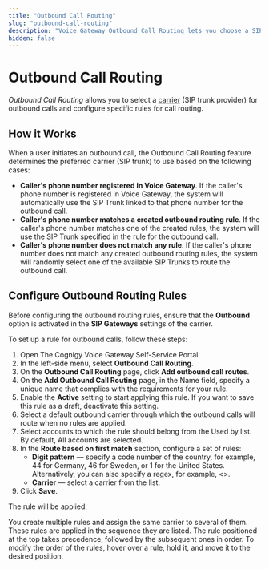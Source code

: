 ```yaml
---
title: "Outbound Call Routing"
slug: "outbound-call-routing"
description: "Voice Gateway Outbound Call Routing lets you choose a SIP trunk provider for outbound calls and set up specific rules for call routing."
hidden: false
---
```


# Outbound Call Routing

_Outbound Call Routing_ allows you to select a [carrier](carriers.md) (SIP trunk provider) for outbound calls and configure specific rules for call routing.

## How it Works

When a user initiates an outbound call, the Outbound Call Routing feature determines the preferred carrier (SIP trunk) to use based on the following cases:

- **Caller's phone number registered in Voice Gateway**. If the caller's phone number is registered in Voice Gateway, the system will automatically use the SIP Trunk linked to that phone number for the outbound call.
- **Caller's phone number matches a created outbound routing rule**. If the caller's phone number matches one of the created rules, the system will use the SIP Trunk specified in the rule for the outbound call.
- **Caller's phone number does not match any rule**. If the caller's phone number does not match any created outbound routing rules, the system will randomly select one of the available SIP Trunks to route the outbound call.

## Configure Outbound Routing Rules

Before configuring the outbound routing rules, ensure that the **Outbound** option is activated in the **SIP Gateways** settings of the carrier.

To set up a rule for outbound calls, follow these steps:

1. Open The Cognigy Voice Gateway Self-Service Portal. 
2. In the left-side menu, select **Outbound Call Routing**. 
3. On the **Outbound Call Routing** page, click **Add outbound call routes**. 
4. On the **Add Outbound Call Routing** page, in the Name field, specify a unique name that complies with the requirements for your rule. 
5. Enable the **Active** setting to start applying this rule. If you want to save this rule as a draft, deactivate this setting. 
6. Select a default outbound carrier through which the outbound calls will route when no rules are applied. 
7. Select accounts to which the rule should belong from the Used by list. By default, All accounts are selected. 
8. In the **Route based on first match** section, configure a set of rules:
    - **Digit pattern** — specify a code number of the country, for example, 44 for Germany, 46 for Sweden, or 1 for the United States. Alternatively, you can also specify a regex, for example, <>.
    - **Carrier** — select a carrier from the list.
9. Click **Save**.

The rule will be applied.

You create multiple rules and assign the same carrier to several of them. 
These rules are applied in the sequence they are listed. 
The rule positioned at the top takes precedence, followed by the subsequent ones in order. 
To modify the order of the rules, hover over a rule, hold it, and move it to the desired position.



